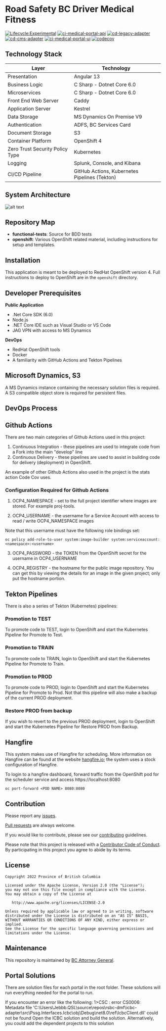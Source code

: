 Road Safety BC Driver Medical Fitness
======================
[![Lifecycle:Experimental](https://img.shields.io/badge/Lifecycle-Experimental-339999)](<Redirect-URL>)
[![ci-medical-portal-api](https://github.com/bcgov/rsbc-dmf/actions/workflows/ci-medical-portal-api.yml/badge.svg)](https://github.com/bcgov/rsbc-dmf/actions/workflows/ci-medical-portal-api.yml)
[![cd-legacy-adapter](https://github.com/bcgov/rsbc-dmf/actions/workflows/cd-legacy-adapter.yml/badge.svg)](https://github.com/bcgov/rsbc-dmf/actions/workflows/cd-legacy-adapter.yml)
[![cd-cms-adapter](https://github.com/bcgov/rsbc-dmf/actions/workflows/cd-cms-adapter.yml/badge.svg)](https://github.com/bcgov/rsbc-dmf/actions/workflows/cd-cms-adapter.yml)
[![ci-medical-portal-ui](https://github.com/bcgov/rsbc-dmf/actions/workflows/ci-medical-portal-ui.yml/badge.svg)](https://github.com/bcgov/rsbc-dmf/actions/workflows/ci-medical-portal-ui.yml)
[![codecov](https://codecov.io/gh/bcgov/rsbc-dmf/branch/main/graph/badge.svg?token=d5woacAxGD)](https://codecov.io/gh/bcgov/rsbc-dmf)

Technology Stack
-----------------

| Layer   | Technology | 
| ------- | ------------ |
| Presentation | Angular 13 |
| Business Logic | C Sharp - Dotnet Core 6.0 |
| Microservices | C Sharp - Dotnet Core 6.0 |
| Front End Web Server | Caddy |
| Application Server | Kestrel |
| Data Storage | MS Dynamics On Premise V9 |
| Authentication | ADFS, BC Services Card |
| Document Storage    | S3 |
| Container Platform | OpenShift 4 |
| Zero Trust Security Policy Type | Kubernetes |
| Logging | Splunk, Console, and Kibana |
| CI/CD Pipeline | GitHub Actions, Kubernetes Pipelines (Tekton) |

System Architecture
--------------
![alt text](openshift/Medical-Portal-Architecture.png)

Repository Map
--------------

- **functional-tests**: Source for BDD tests
- **openshift**: Various OpenShift related material, including instructions for setup and templates.

Installation
------------
This application is meant to be deployed to RedHat OpenShift version 4. Full instructions to deploy to OpenShift are in the `openshift` directory.

Developer Prerequisites
-----------------------

**Public Application**
- .Net Core SDK (6.0)
- Node.js 
- .NET Core IDE such as Visual Studio or VS Code
- JAG VPN with access to MS Dynamics

**DevOps**
- RedHat OpenShift tools
- Docker
- A familiarity with GitHub Actions and Tekton Pipelines



Microsoft Dynamics, S3
---------------------------
A MS Dynamics instance containing the necessary solution files is required.  A S3 compatible object store is required for persistent files.


DevOps Process
-------------

## Github Actions

There are two main categories of Github Actions used in this project:

1. Continuous Integration - these pipelines are used to integrate code from a Fork into the main "develop" line
2. Continuous Delivery - these pipelines are used to assist in building code for delivery (deployment) in OpenShift.

An example of other Github Actions also used in the project is the stats action Code Cov uses.

### Configuration Required for Github Actions

1. OCP4_NAMESPACE - set to the full project identifier where images are stored.  For example proj-tools.

2. OCP4_USERNAME - the username for a Service Account with access to read / write OCP4_NAMESPACE images

Note that this username must have the following role bindings set:

`oc policy add-role-to-user system:image-builder system:serviceaccount:<namespace>:<username>`

3. OCP4_PASSWORD - the TOKEN from the OpenShift secret for the username in OCP4_USERNAME

4. OCP4_REGISTRY - the hostname for the public image repository.  You can get this by viewing the details for an image in the given project; only put the hostname portion.

## Tekton Pipelines

There is also a series of Tekton (Kubernetes) pipelines:

### Promotion to TEST
To promote code to TEST, login to OpenShift and start the Kubernetes Pipeline for Promote to Test.

### Promotion to TRAIN
To promote code to TRAIN, login to OpenShift and start the Kubernetes Pipeline for Promote to Train.

### Promotion to PROD
To promote code to PROD, login to OpenShift and start the Kubernetes Pipeline for Promote to Prod. Not that this pipeline will also make a backup of the current PROD deployment.

### Restore PROD from backup
If you wish to revert to the previous PROD deployment, login to OpenShift and start the Kubernetes Pipeline for Restore PROD from Backup.


## Hangfire
This system makes use of Hangfire for scheduling.  More information on Hangfire can be found at the website [hangfire.io](https://hangfire.io); the system uses a stock configuration of Hangfire.

To login to a hangfire dashboard, forward traffic from the OpenShift pod for the scheduler service and access https://localhost:8080

`oc port-forward <POD NAME> 8080:8080`

Contribution
------------

Please report any [issues](https://github.com/bcgov/https://github.com/bcgov/rsbc-dmf/issues).

[Pull requests](https://github.com/bcgov/rsbc-dmf/pulls) are always welcome.

If you would like to contribute, please see our [contributing](CONTRIBUTING.md) guidelines.

Please note that this project is released with a [Contributor Code of Conduct](CODE_OF_CONDUCT.md). By participating in this project you agree to abide by its terms.

License
-------

    Copyright 2022 Province of British Columbia

    Licensed under the Apache License, Version 2.0 (the "License");
    you may not use this file except in compliance with the License.
    You may obtain a copy of the License at 

       http://www.apache.org/licenses/LICENSE-2.0

    Unless required by applicable law or agreed to in writing, software
    distributed under the License is distributed on an "AS IS" BASIS,
    WITHOUT WARRANTIES OR CONDITIONS OF ANY KIND, either express or implied.
    See the License for the specific language governing permissions and
    limitations under the License.

Maintenance
-----------

This repository is maintained by [BC Attorney General]( https://www2.gov.bc.ca/gov/content/governments/organizational-structure/ministries-organizations/ministries/justice-attorney-general ).


Portal Solutions
----------------

There are solution files for each portal in the root folder. These solutions will run everything needed for the portal to run.

If you encounter an error like the following:
1>CSC : error CS0006: Metadata file 'C:\Users\Jebbb.QSL\source\repos\rsbc-dmf\icbc-adapter\src\Pssg.Interfaces.Icbc\obj\Debug\net8.0\ref\IcbcClient.dll' could not be found
Open the ICBC solution and build the solution. Alternatively, you could add the dependent projects to this solution
